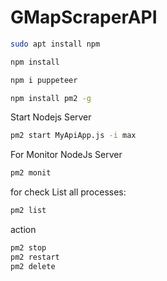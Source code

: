 # GMapScraperAPI
```sh
sudo apt install npm
```

```sh
npm install
```

```sh
npm i puppeteer
```

```sh
npm install pm2 -g
```

Start Nodejs Server
```sh
pm2 start MyApiApp.js -i max
```


For Monitor NodeJs Server
```sh 
pm2 monit
```
for check List all processes:
```sh
pm2 list
```

action
```sh
pm2 stop
pm2 restart
pm2 delete
```

